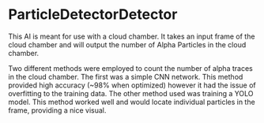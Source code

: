 # ParticleDetectorDetector
This AI is meant for use with a cloud chamber. It takes an input frame of the cloud chamber and will output the number of Alpha Particles in the cloud chamber.

Two different methods were employed to count the number of alpha traces in the cloud chamber. The first was a simple CNN network. This method provided high accuracy (~98% when optimized) however it had the issue of overfitting to the training data. The other method used was training a YOLO model. This method worked well and would locate individual particles in the frame, providing a nice visual.
